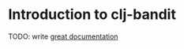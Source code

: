 # Introduction to clj-bandit

TODO: write [great documentation](http://jacobian.org/writing/what-to-write/)
